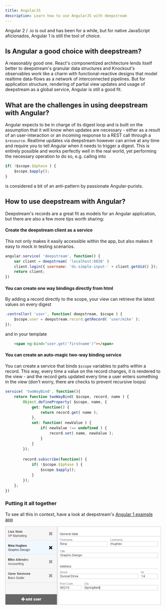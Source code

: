 ```yaml
---
title: AngularJS
description: Learn how to use AngularJS with deepstream
---
```


Angular 2 / .io is out and has been for a while, but for native JavaScript aficionados, Angular 1 is still the tool of choice.

## Is Angular a good choice with deepstream?
A reasonably good one. React's componentized architecture lends itself better to deepstream's granular data structures and Knockout's observables work like a charm with functional-reactive designs that model realtime data-flows as a network of interconnected pipelines.
But for application structure, rendering of partial view updates and usage of deepstream as a global service, Angular is still a good fit.

## What are the challenges in using deepstream with Angular?
Angular expects to be in charge of its digest loop and is built on the assumption that it will know when updates are necessary - either as a result of an user-interaction or an incoming response to a REST call through a `$resource`. Realtime updates via deepstream however can arrive at any time and require you to tell Angular when it needs to trigger a digest. This is entirely possible and works perfectly well in the real world, yet performing the necessary operation to do so, e.g. calling into

```javascript
if( !$scope.$$phase ) {
    $scope.$apply();
}
```

is considered a bit of an anti-pattern by passionate Angular-purists.

## How to use deepstream with Angular?
Deepstream's records are a great fit as models for an Angular application, but there are also a few more tips worth sharing:

#### Create the deepstream client as a service
This not only makes it easily accessible within the app, but also makes it easy to mock in testing scenarios.

```javascript
angular.service( 'deepstream', function() {
    var client = deepstream( 'localhost:6020' )
    client.login({ username: 'ds-simple-input-' + client.getUid() });
    return client;
})
```

#### You can create one way bindings directly from html

By adding a record directly to the scope, your view can retrieve the latest values on every digest

```javascript
.controller( 'user', function( deepstream, $scope ) {
    $scope.user = deepstream.record.getRecord( 'user/mike' );
});
```

and in your template

```html
    <span ng-bind="user.get('firstname')"></span>
```

#### You can create an auto-magic two-way binding service
You can create a service that binds `$scope` variables to paths within a record. This way, every time a value on the record changes, it is rendered to the view - and the record gets updated every time a user enters something in the view (don't worry, there are checks to prevent recursive loops)

```javascript
service( 'twoWayBind', function(){
    return function twoWayBind( $scope, record, name ) {
        Object.defineProperty( $scope, name, {
            get: function() {
                return record.get( name );
            },
            set: function( newValue ) {
                if( newValue !== undefined ) {
                    record.set( name, newValue );
                }
            }
        });

        record.subscribe(function() {
            if( !$scope.$$phase ) {
                $scope.$apply();
            }
        });
    };
})
```

### Putting it all together
To see all this in context, have a look at deepstream's [Angular 1 example app](https//github.com/deepstreamIO/ds-demo-simple-app-ng)

![Simple App using deepstream and Angular](simple-app.png)